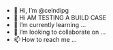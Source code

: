 - 👋 Hi, I’m @celndipg
- 👀 Hi AM TESTING A BUILD CASE
- 🌱 I’m currently learning ...
- 💞️ I’m looking to collaborate on ...
- 📫 How to reach me ...

<!---
celndipg/celndipg is a ✨ special ✨ repository because its `README.md` (this file) appears on your GitHub profile.
You can click the Preview link to take a look at your changes.
thanks!
--->
